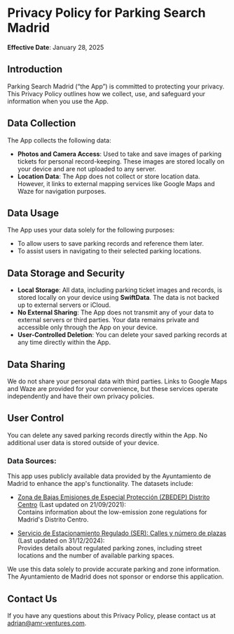 # Privacy Policy for Parking Search Madrid

**Effective Date**: January 28, 2025

## Introduction
Parking Search Madrid (“the App”) is committed to protecting your privacy. This Privacy Policy outlines how we collect, use, and safeguard your information when you use the App.

## Data Collection
The App collects the following data:
- **Photos and Camera Access**: Used to take and save images of parking tickets for personal record-keeping. These images are stored locally on your device and are not uploaded to any server.
- **Location Data**: The App does not collect or store location data. However, it links to external mapping services like Google Maps and Waze for navigation purposes.

## Data Usage
The App uses your data solely for the following purposes:
- To allow users to save parking records and reference them later.
- To assist users in navigating to their selected parking locations.

## Data Storage and Security
- **Local Storage**: All data, including parking ticket images and records, is stored locally on your device using **SwiftData**. The data is not backed up to external servers or iCloud.
- **No External Sharing**: The App does not transmit any of your data to external servers or third parties. Your data remains private and accessible only through the App on your device.
- **User-Controlled Deletion**: You can delete your saved parking records at any time directly within the App.

## Data Sharing
We do not share your personal data with third parties. Links to Google Maps and Waze are provided for your convenience, but these services operate independently and have their own privacy policies.

## User Control
You can delete any saved parking records directly within the App. No additional user data is stored outside of your device.

### Data Sources:
This app uses publicly available data provided by the Ayuntamiento de Madrid to enhance the app's functionality. The datasets include:

- [Zona de Bajas Emisiones de Especial Protección (ZBEDEP) Distrito Centro](https://servpub.madrid.es/IDEAM_WBGEOPORTAL/dataset.iam?id=ab7bf756-1234-488f-9395-f2b37baeaebc) (Last updated on 21/09/2021):  
  Contains information about the low-emission zone regulations for Madrid's Distrito Centro.

- [Servicio de Estacionamiento Regulado (SER): Calles y número de plazas](https://datos.madrid.es/portal/site/egob/menuitem.c05c1f754a33a9fbe4b2e4b284f1a5a0/?vgnextoid=4973b0dd4a872510VgnVCM1000000b205a0aRCRD&vgnextchannel=374512b9ace9f310VgnVCM100000171f5a0aRCRD&vgnextfmt=default) (Last updated on 31/12/2024):  
  Provides details about regulated parking zones, including street locations and the number of available parking spaces.

We use this data solely to provide accurate parking and zone information. The Ayuntamiento de Madrid does not sponsor or endorse this application.

## Contact Us
If you have any questions about this Privacy Policy, please contact us at adrian@amr-ventures.com.

